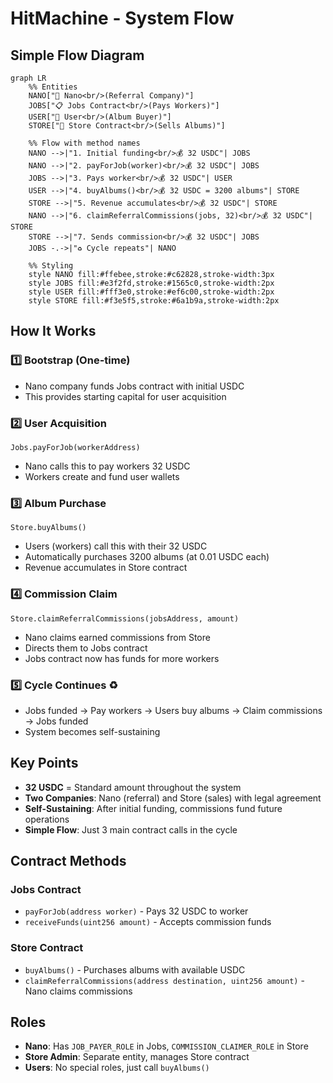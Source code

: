 # HitMachine - System Flow

## Simple Flow Diagram

```mermaid
graph LR
    %% Entities
    NANO["🏢 Nano<br/>(Referral Company)"]
    JOBS["📋 Jobs Contract<br/>(Pays Workers)"]
    USER["👤 User<br/>(Album Buyer)"]
    STORE["🏪 Store Contract<br/>(Sells Albums)"]
    
    %% Flow with method names
    NANO -->|"1. Initial funding<br/>💰 32 USDC"| JOBS
    NANO -->|"2. payForJob(worker)<br/>💰 32 USDC"| JOBS
    JOBS -->|"3. Pays worker<br/>💰 32 USDC"| USER
    USER -->|"4. buyAlbums()<br/>💰 32 USDC = 3200 albums"| STORE
    STORE -->|"5. Revenue accumulates<br/>💰 32 USDC"| STORE
    NANO -->|"6. claimReferralCommissions(jobs, 32)<br/>💰 32 USDC"| STORE
    STORE -->|"7. Sends commission<br/>💰 32 USDC"| JOBS
    JOBS -.->|"♻️ Cycle repeats"| NANO
    
    %% Styling
    style NANO fill:#ffebee,stroke:#c62828,stroke-width:3px
    style JOBS fill:#e3f2fd,stroke:#1565c0,stroke-width:2px
    style USER fill:#fff3e0,stroke:#ef6c00,stroke-width:2px
    style STORE fill:#f3e5f5,stroke:#6a1b9a,stroke-width:2px
```

## How It Works

### 1️⃣ **Bootstrap** (One-time)
- Nano company funds Jobs contract with initial USDC
- This provides starting capital for user acquisition

### 2️⃣ **User Acquisition**
```solidity
Jobs.payForJob(workerAddress)
```
- Nano calls this to pay workers 32 USDC
- Workers create and fund user wallets

### 3️⃣ **Album Purchase**
```solidity
Store.buyAlbums()
```
- Users (workers) call this with their 32 USDC
- Automatically purchases 3200 albums (at 0.01 USDC each)
- Revenue accumulates in Store contract

### 4️⃣ **Commission Claim**
```solidity
Store.claimReferralCommissions(jobsAddress, amount)
```
- Nano claims earned commissions from Store
- Directs them to Jobs contract
- Jobs contract now has funds for more workers

### 5️⃣ **Cycle Continues** ♻️
- Jobs funded → Pay workers → Users buy albums → Claim commissions → Jobs funded
- System becomes self-sustaining

## Key Points

- **32 USDC** = Standard amount throughout the system
- **Two Companies**: Nano (referral) and Store (sales) with legal agreement
- **Self-Sustaining**: After initial funding, commissions fund future operations
- **Simple Flow**: Just 3 main contract calls in the cycle

## Contract Methods

### Jobs Contract
- `payForJob(address worker)` - Pays 32 USDC to worker
- `receiveFunds(uint256 amount)` - Accepts commission funds

### Store Contract  
- `buyAlbums()` - Purchases albums with available USDC
- `claimReferralCommissions(address destination, uint256 amount)` - Nano claims commissions

## Roles

- **Nano**: Has `JOB_PAYER_ROLE` in Jobs, `COMMISSION_CLAIMER_ROLE` in Store
- **Store Admin**: Separate entity, manages Store contract
- **Users**: No special roles, just call `buyAlbums()`